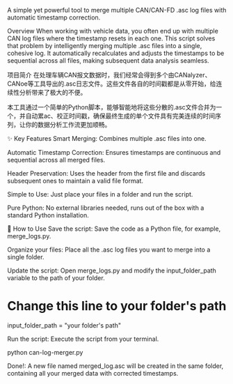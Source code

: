 A simple yet powerful tool to merge multiple CAN/CAN-FD .asc log files with automatic timestamp correction.

Overview
When working with vehicle data, you often end up with multiple CAN log files where the timestamp resets in each one. This script solves that problem by intelligently merging multiple .asc files into a single, cohesive log. It automatically recalculates and adjusts the timestamps to be sequential across all files, making subsequent data analysis seamless.

项目简介
在处理车辆CAN报文数据时，我们经常会得到多个由CANalyzer、CANoe等工具导出的.asc日志文件。这些文件各自的时间戳都是从零开始，给连续性分析带来了极大的不便。

本工具通过一个简单的Python脚本，能够智能地将这些分散的.asc文件合并为一个，并自动累ac、校正时间戳，确保最终生成的单个文件具有完美连续的时间序列，让你的数据分析工作流更加顺畅。

✨ Key Features
Smart Merging: Combines multiple .asc files into one.

Automatic Timestamp Correction: Ensures timestamps are continuous and sequential across all merged files.

Header Preservation: Uses the header from the first file and discards subsequent ones to maintain a valid file format.

Simple to Use: Just place your files in a folder and run the script.

Pure Python: No external libraries needed, runs out of the box with a standard Python installation.

🚀 How to Use
Save the script: Save the code as a Python file, for example, merge_logs.py.

Organize your files: Place all the .asc log files you want to merge into a single folder.

Update the script: Open merge_logs.py and modify the input_folder_path variable to the path of your folder.

# Change this line to your folder's path
input_folder_path = "your folder's path"

Run the script: Execute the script from your terminal.

python can-log-merger.py

Done!: A new file named merged_log.asc will be created in the same folder, containing all your merged data with corrected timestamps.
